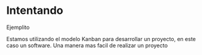 # Intentando
Ejemplito

Estamos utilizando el modelo Kanban para desarrollar un proyecto, en este caso un software.
Una manera mas facil de realizar un proyecto

